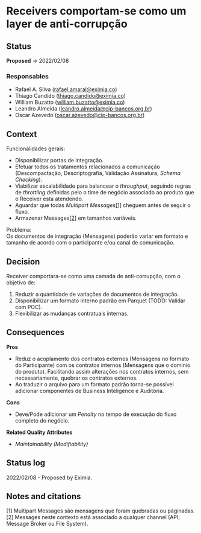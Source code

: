 # Receivers comportam-se como um layer de anti-corrupção 

## Status

**Proposed** -> 2022/02/08
### Responsables
* Rafael A. Silva (rafael.amaral@eximia.co)
* Thiago Candido  (thiago.candido@eximia.co)
* William Buzatto (william.buzatto@eximia.co)
* Leandro Almeida (leandro.almeida@cip-bancos.org.br)
* Oscar Azevedo   (oscar.azevedo@cip-bancos.org.br)

## Context

Funcionalidades gerais:
 * Disponibilizar portas de integração.
 * Efetuar todos os tratamentos relacionados a comunicação (Descompactação, Descriptografia, Validação Assinatura, <i>Schema Checking</i>).
 * Viabilizar escalabilidade para balancear o <i>throughput</i>, seguindo regras de <i>throttling</i> definidas pelo o time de negócio associado ao produto que o Receiver esta atendendo.
 * Aguardar que todas <i>Multipart Messages</i>[[1]](#1) cheguem antes de seguir o fluxo.
 * Armazenar Messages[[2]](#2) em tamanhos variáveis.

 Problema: <br />
 Os documentos de integração (Mensagens) poderão variar em formato e tamanho de acordo com o participante e/ou canal de comunicação.

## Decision

Receiver comportara-se como uma camada de anti-corrupção, com o objetivo de:
 1. Reduzir a quantidade de variações de documentos de integração.
 2. Disponibilizar um formato interno padrão em Parquet (TODO: Validar com POC).
 3. Flexibilizar as mudanças contratuais internas.

## Consequences

**Pros**
 * Reduz o acoplamento dos contratos externos (Mensagens no formato do Participante) com os contratos internos (Mensagens que o dominio do produto). Facilitando assim alterações nos contratos internos, sem necessariamente, quebrar os contratos externos.
 * Ao traduzir o arquivo para um formato padrão torna-se possível adicionar componentes de Business Inteligence e Auditória.

**Cons**
 * Deve/Pode adicionar um <i>Penalty</i> no tempo de execução do fluxo completo do negócio.

**Related Quality Attributes**
 * <i>Maintainability (Modifiability)</i>

## Status log
2022/02/08 - Proposed by Eximia.

## Notes and citations
<a id="1">[1]</a> Multipart Messages são mensagens que foram quebradas ou páginadas. <br />
<a id="2">[2]</a> Messages neste contexto está associado a qualquer channel (API, Message Broker ou File System).